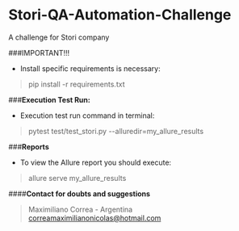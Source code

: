 # Stori-QA-Automation-Challenge
A challenge for Stori company

###IMPORTANT!!!
- Install specific requirements is necessary:
>pip install -r requirements.txt


###**Execution Test Run:**

- Execution test run command in terminal:
>pytest test/test_stori.py --alluredir=my_allure_results

###**Reports**

- To view the Allure report you should execute:
>allure serve my_allure_results

####**Contact for doubts and suggestions**
>Maximiliano Correa - Argentina
> correamaximilianonicolas@hotmail.com